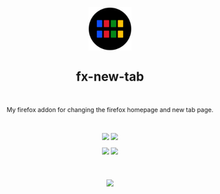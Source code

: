 <p align="center">
  <img src="src/assets/icons/icon.svg" width=100>
</p>
<h1 align="center">
  fx-new-tab
</h1>
<br>
<p align="center">
  My firefox addon for changing the firefox homepage and new tab page. 
</p>
<br>

<p align="center">
<img src="https://github.com/enfyna/fx-new-tab/assets/91965312/19513b40-b5d1-45cc-a221-1796faeafa28" width=40%>

<img src="https://github.com/enfyna/fx-new-tab/assets/91965312/3f1c6313-0779-4d7f-8671-b9d8554f3cfe" width=40%>
</p>
<p align="center">
<img src="https://github.com/enfyna/fx-new-tab/assets/91965312/23888dbd-a54d-4525-87a1-df84155f7f19" width=40%>

<img src="https://github.com/enfyna/fx-new-tab/assets/91965312/ddef9930-cc96-493f-b0f0-fb684ae8ecae" width=40%>
</p>

<br>

<h3 align="center">
  <a href="https://addons.mozilla.org/en-US/firefox/addon/fx-new-tab">
    <img src="https://github.com/enfyna/fx-new-tab/assets/91965312/3364e8d9-8220-4379-8822-289f142b7543" />
  </a>
</h3>


<br>
